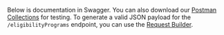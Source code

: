 Below is documentation in Swagger. You can also download our [Postman Collections](https://github.com/CityOfNewYork/screeningapi-postman-collection) for testing. To generate a valid JSON payload for the `/eligibilityPrograms` endpoint, you can use the [Request Builder](request-builder).
